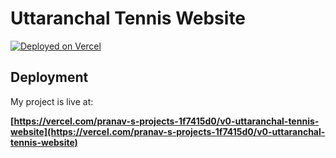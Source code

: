 # Uttaranchal Tennis Website



[![Deployed on Vercel](https://img.shields.io/badge/Deployed%20on-Vercel-black?style=for-the-badge&logo=vercel)](https://vercel.com/pranav-s-projects-1f7415d0/v0-uttaranchal-tennis-website)


## Deployment

My project is live at:

**[https://vercel.com/pranav-s-projects-1f7415d0/v0-uttaranchal-tennis-website](https://vercel.com/pranav-s-projects-1f7415d0/v0-uttaranchal-tennis-website)**
